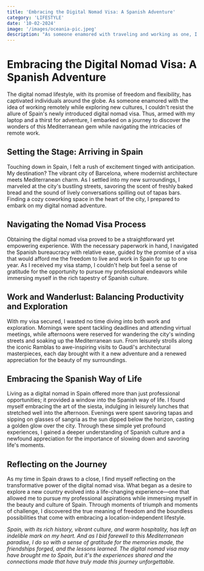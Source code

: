 ```yaml
---
title: 'Embracing the Digital Nomad Visa: A Spanish Adventure'
category: 'LIFESTYLE'
date: '10-02-2024'
image: '/images/oceania-pic.jpeg'
description: "As someone enamored with traveling and working as one, I couldn't resist Spain's newly introduced digital nomad visa."
---
```


# Embracing the Digital Nomad Visa: A Spanish Adventure

The digital nomad lifestyle, with its promise of freedom and flexibility, has captivated individuals around the globe. As someone enamored with the idea of working remotely while exploring new cultures, I couldn't resist the allure of Spain's newly introduced digital nomad visa. Thus, armed with my laptop and a thirst for adventure, I embarked on a journey to discover the wonders of this Mediterranean gem while navigating the intricacies of remote work.

## Setting the Stage: Arriving in Spain

Touching down in Spain, I felt a rush of excitement tinged with anticipation. My destination? The vibrant city of Barcelona, where modernist architecture meets Mediterranean charm. As I settled into my new surroundings, I marveled at the city's bustling streets, savoring the scent of freshly baked bread and the sound of lively conversations spilling out of tapas bars. Finding a cozy coworking space in the heart of the city, I prepared to embark on my digital nomad adventure.

## Navigating the Nomad Visa Process

Obtaining the digital nomad visa proved to be a straightforward yet empowering experience. With the necessary paperwork in hand, I navigated the Spanish bureaucracy with relative ease, guided by the promise of a visa that would afford me the freedom to live and work in Spain for up to one year. As I received my visa stamp, I couldn't help but feel a sense of gratitude for the opportunity to pursue my professional endeavors while immersing myself in the rich tapestry of Spanish culture.

## Work and Wanderlust: Balancing Productivity and Exploration

With my visa secured, I wasted no time diving into both work and exploration. Mornings were spent tackling deadlines and attending virtual meetings, while afternoons were reserved for wandering the city's winding streets and soaking up the Mediterranean sun. From leisurely strolls along the iconic Ramblas to awe-inspiring visits to Gaudí's architectural masterpieces, each day brought with it a new adventure and a renewed appreciation for the beauty of my surroundings.

## Embracing the Spanish Way of Life

Living as a digital nomad in Spain offered more than just professional opportunities; it provided a window into the Spanish way of life. I found myself embracing the art of the siesta, indulging in leisurely lunches that stretched well into the afternoon. Evenings were spent savoring tapas and sipping on glasses of sangria as the sun dipped below the horizon, casting a golden glow over the city. Through these simple yet profound experiences, I gained a deeper understanding of Spanish culture and a newfound appreciation for the importance of slowing down and savoring life's moments.

## Reflecting on the Journey

As my time in Spain draws to a close, I find myself reflecting on the transformative power of the digital nomad visa. What began as a desire to explore a new country evolved into a life-changing experience—one that allowed me to pursue my professional aspirations while immersing myself in the beauty and culture of Spain. Through moments of triumph and moments of challenge, I discovered the true meaning of freedom and the boundless possibilities that come with embracing a location-independent lifestyle.

_Spain, with its rich history, vibrant culture, and warm hospitality, has left an indelible mark on my heart. And as I bid farewell to this Mediterranean paradise, I do so with a sense of gratitude for the memories made, the friendships forged, and the lessons learned. The digital nomad visa may have brought me to Spain, but it's the experiences shared and the connections made that have truly made this journey unforgettable._
